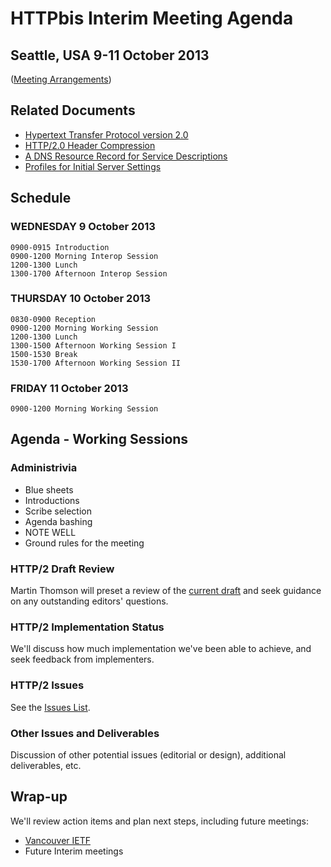 # HTTPbis Interim Meeting Agenda

## Seattle, USA  9-11 October 2013

([Meeting Arrangements](https://github.com/http2/wg_materials/blob/master/interim-13-10/arrangements.md))


## Related Documents

* [Hypertext Transfer Protocol version 2.0](http://tools.ietf.org/html/draft-ietf-httpbis-http2)
* [HTTP/2.0 Header Compression](http://tools.ietf.org/wg/httpbis/draft-ietf-httpbis-header-compression/)
* [A DNS Resource Record for Service Descriptions](http://tools.ietf.org/html/draft-lear-httpbis-svcinfo-rr)
* [Profiles for Initial Server Settings](http://tools.ietf.org/html/draft-montenegro-httpbis-http2-server-profiles/)


## Schedule

### WEDNESDAY 9 October 2013

    0900-0915 Introduction
    0900-1200 Morning Interop Session
    1200-1300 Lunch
    1300-1700 Afternoon Interop Session

### THURSDAY 10 October 2013

    0830-0900 Reception
    0900-1200 Morning Working Session
    1200-1300 Lunch
    1300-1500 Afternoon Working Session I
    1500-1530 Break
    1530-1700 Afternoon Working Session II

### FRIDAY 11 October 2013

    0900-1200 Morning Working Session


## Agenda - Working Sessions

### Administrivia

* Blue sheets
* Introductions
* Scribe selection
* Agenda bashing
* NOTE WELL
* Ground rules for the meeting

### HTTP/2 Draft Review

Martin Thomson will preset a review of the [current
draft](http://tools.ietf.org/html/draft-ietf-httpbis-http2) and seek guidance
on any outstanding editors' questions.

### HTTP/2 Implementation Status

We'll discuss how much implementation we've been able to achieve, and seek
feedback from implementers. 

### HTTP/2 Issues

See the [Issues List](https://github.com/http2/http2-spec/issues?milestone=&page=1&state=open).

### Other Issues and Deliverables

Discussion of other potential issues (editorial or design), additional
deliverables, etc.

## Wrap-up

We'll review action items and plan next steps, including future meetings:

* [Vancouver IETF](http://www.ietf.org/meeting/upcoming.html)
* Future Interim meetings
